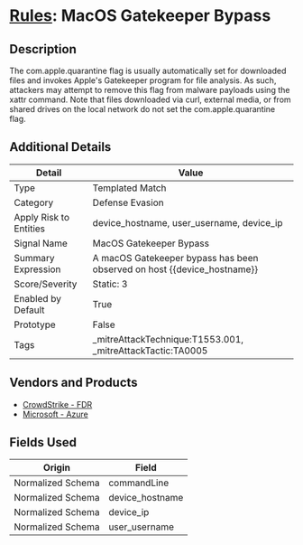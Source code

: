 # [Rules](README.md): MacOS Gatekeeper Bypass

## Description
The com.apple.quarantine flag is usually automatically set for downloaded files and invokes Apple's Gatekeeper program for file analysis. As such, attackers may attempt to remove this flag from malware payloads using the xattr command. Note that files downloaded via curl, external media, or from shared drives on the local network do not set the com.apple.quarantine flag.

## Additional Details
|Detail|Value|
|----|----|
|Type|Templated Match|
|Category|Defense Evasion|
|Apply Risk to Entities|device_hostname, user_username, device_ip|
|Signal Name|MacOS Gatekeeper Bypass|
|Summary Expression|A macOS Gatekeeper bypass has been observed on host {{device_hostname}}|
|Score/Severity|Static: 3|
|Enabled by Default|True|
|Prototype|False|
|Tags|_mitreAttackTechnique:T1553.001, _mitreAttackTactic:TA0005|
## Vendors and Products
- [CrowdStrike - FDR](../products/569a3a44-c29f-492e-bcf4-5dc04e2ab0f3.md)
- [Microsoft - Azure](../products/a1225af5-e778-4068-a9a2-47da93d1ff24.md)


## Fields Used

|Origin|Field|
|----|----|
|Normalized Schema|commandLine|
|Normalized Schema|device_hostname|
|Normalized Schema|device_ip|
|Normalized Schema|user_username|


